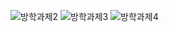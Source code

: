 ![방학과제2](https://user-images.githubusercontent.com/80961346/125188264-3ea1c080-e26e-11eb-9719-bf5b9052d579.PNG)
![방학과제3](https://user-images.githubusercontent.com/80961346/125188268-406b8400-e26e-11eb-91ae-be96ee4645a5.PNG)
![방학과제4](https://user-images.githubusercontent.com/80961346/125188270-419cb100-e26e-11eb-8cc2-31ba3db0e508.PNG)
